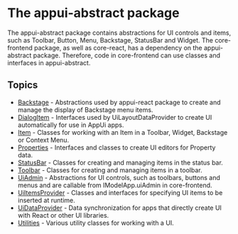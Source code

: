 # The appui-abstract package

The appui-abstract package contains abstractions for UI controls and items, such as Toolbar, Button, Menu, Backstage, StatusBar and Widget.
The core-frontend package, as well as core-react, has a dependency on the appui-abstract package.
Therefore, code in core-frontend can use classes and interfaces in appui-abstract.

## Topics

- [Backstage](./Backstage.md) - Abstractions used by appui-react package to create and manage the display of Backstage menu items.
- [DialogItem](./DialogItem.md) - Interfaces used by UiLayoutDataProvider to create UI automatically for use in AppUi apps.
- [Item](./Item.md) - Classes for working with an Item in a Toolbar, Widget, Backstage or Context Menu.
- [Properties](./Properties.md) - Interfaces and classes to create UI editors for Property data.
- [StatusBar](./StatusBar.md) - Classes for creating and managing items in the status bar.
- [Toolbar](./Toolbar.md) - Classes for creating and managing items in a toolbar.
- [UiAdmin](./UiAdmin.md) - Abstractions for UI controls, such as toolbars, buttons and menus and are callable from IModelApp.uiAdmin in core-frontend.
- [UiItemsProvider](./UiItemsProvider.md) - Classes and interfaces for specifying UI items to be inserted at runtime.
- [UiDataProvider](./UiDataProvider.md) - Data synchronization for apps that directly create UI with React or other UI libraries.
- [Utilities](./Utilities.md) - Various utility classes for working with a UI.
